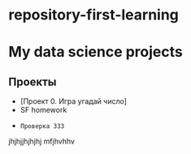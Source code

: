 # repository-first-learning

# My data science projects

## Проекты

* [Проект 0. Игра угадай число]
*    SF homework
*     Проверка 333
jhjhjjhjhjhj
mfjhvhhv

